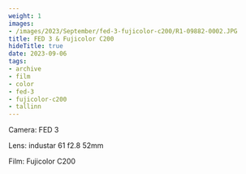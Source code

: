```yaml
---
weight: 1
images:
- /images/2023/September/fed-3-fujicolor-c200/R1-09882-0002.JPG
title: FED 3 & Fujicolor C200
hideTitle: true
date: 2023-09-06
tags:
- archive
- film
- color
- fed-3
- fujicolor-c200
- tallinn
---
```


Camera: FED 3

Lens: industar 61 f2.8 52mm

Film: Fujicolor C200

